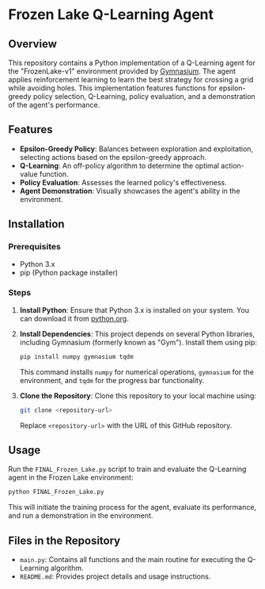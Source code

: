 
# Frozen Lake Q-Learning Agent

## Overview
This repository contains a Python implementation of a Q-Learning agent for the "FrozenLake-v1" environment provided by [Gymnasium](https://www.gymnasium.openai.com/). The agent applies reinforcement learning to learn the best strategy for crossing a grid while avoiding holes. This implementation features functions for epsilon-greedy policy selection, Q-Learning, policy evaluation, and a demonstration of the agent's performance.

## Features
- **Epsilon-Greedy Policy**: Balances between exploration and exploitation, selecting actions based on the epsilon-greedy approach.
- **Q-Learning**: An off-policy algorithm to determine the optimal action-value function.
- **Policy Evaluation**: Assesses the learned policy's effectiveness.
- **Agent Demonstration**: Visually showcases the agent's ability in the environment.

## Installation

### Prerequisites
- Python 3.x
- pip (Python package installer)

### Steps
1. **Install Python**: Ensure that Python 3.x is installed on your system. You can download it from [python.org](https://www.python.org/).

2. **Install Dependencies**: This project depends on several Python libraries, including Gymnasium (formerly known as "Gym"). Install them using pip:

    ```bash
    pip install numpy gymnasium tqdm
    ```

    This command installs `numpy` for numerical operations, `gymnasium` for the environment, and `tqdm` for the progress bar functionality.

3. **Clone the Repository**: Clone this repository to your local machine using:

    ```bash
    git clone <repository-url>
    ```
    Replace `<repository-url>` with the URL of this GitHub repository.

## Usage
Run the `FINAL_Frozen_Lake.py` script to train and evaluate the Q-Learning agent in the Frozen Lake environment:

```bash
python FINAL_Frozen_Lake.py
```

This will initiate the training process for the agent, evaluate its performance, and run a demonstration in the environment.

## Files in the Repository
- `main.py`: Contains all functions and the main routine for executing the Q-Learning algorithm.
- `README.md`: Provides project details and usage instructions.

